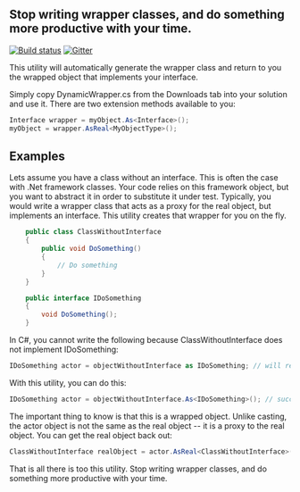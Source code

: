 ## Stop writing wrapper classes, and do something more productive with your time.

[![Build status](https://ci.appveyor.com/api/projects/status/t9xyx9lph140vml4?svg=true)](https://ci.appveyor.com/project/skyguy94/dynamic-wrapper) [![Gitter](https://badges.gitter.im/Join%20Chat.svg)](https://gitter.im/skyguy94/dynamic-wrapper?utm_source=badge&utm_medium=badge&utm_campaign=pr-badge&utm_content=badge)

This utility will automatically generate the wrapper class and return to you the wrapped object that implements your interface. 

Simply copy DynamicWrapper.cs from the Downloads tab into your solution and use it. There are two extension methods available to you:

```csharp
Interface wrapper = myObject.As<Interface>();
myObject = wrapper.AsReal<MyObjectType>();
```

## Examples

Lets assume you have a class without an interface. This is often the case with .Net framework classes. Your code relies on this framework object, but you want to abstract it in order to substitute it under test. Typically, you would write a wrapper class that acts as a proxy for the real object, but implements an interface. This utility creates that wrapper for you on the fly.

```csharp
    public class ClassWithoutInterface
    { 
        public void DoSomething()
        {
            // Do something
        }
    }

    public interface IDoSomething
    {
        void DoSomething();
    }
```

In C#, you cannot write the following because ClassWithoutInterface does not implement IDoSomething:

```csharp
IDoSomething actor = objectWithoutInterface as IDoSomething; // will resolve as null 
```

With this utility, you can do this:

```csharp
IDoSomething actor = objectWithoutInterface.As<IDoSomething>(); // succeeds 
```

The important thing to know is that this is a wrapped object. Unlike casting, the actor object is not the same as the real object -- it is a proxy to the real object. You can get the real object back out:

```csharp
ClassWithoutInterface realObject = actor.AsReal<ClassWithoutInterface>(); 
```

That is all there is too this utility. Stop writing wrapper classes, and do something more productive with your time.
